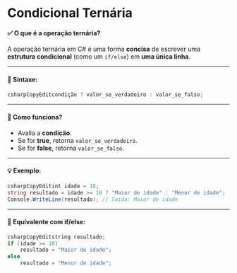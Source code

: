 # Condicional Ternária

#### ✅ **O que é a operação ternária?**

A operação ternária em C# é uma forma **concisa** de escrever uma **estrutura condicional** (como um `if/else`) em **uma única linha**.

***

#### 📌 **Sintaxe:**

```csharp
csharpCopyEditcondição ? valor_se_verdadeiro : valor_se_falso;
```

***

#### 🧠 **Como funciona?**

* Avalia a **condição**.
* Se for **true**, retorna `valor_se_verdadeiro`.
* Se for **false**, retorna `valor_se_falso`.

***

#### 💡 **Exemplo:**

```csharp
csharpCopyEditint idade = 18;
string resultado = idade >= 18 ? "Maior de idade" : "Menor de idade";
Console.WriteLine(resultado); // Saída: Maior de idade
```

***

#### 🧱 **Equivalente com if/else:**

```csharp
csharpCopyEditstring resultado;
if (idade >= 18)
    resultado = "Maior de idade";
else
    resultado = "Menor de idade";
```
